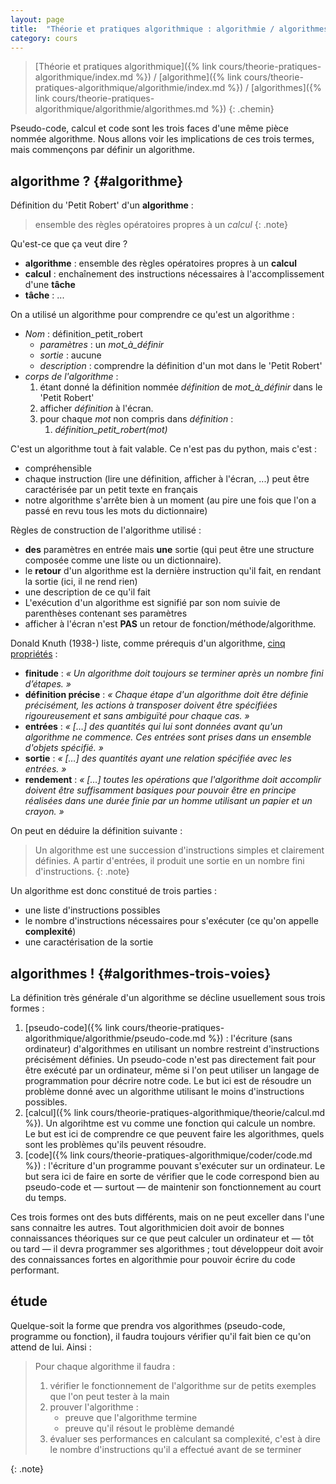 ```yaml
---
layout: page
title:  "Théorie et pratiques algorithmique : algorithmie / algorithmes"
category: cours
---
```


> [Théorie et pratiques algorithmique]({% link cours/theorie-pratiques-algorithmique/index.md %}) / [algorithme]({% link cours/theorie-pratiques-algorithmique/algorithmie/index.md %}) / [algorithmes]({% link cours/theorie-pratiques-algorithmique/algorithmie/algorithmes.md %})
{: .chemin}

Pseudo-code, calcul et code sont les trois faces d'une même pièce nommée algorithme. Nous allons voir les implications de ces trois termes, mais commençons par définir un algorithme.

## algorithme ? {#algorithme}

Définition du 'Petit Robert'  d'un **algorithme** :

> ensemble des règles opératoires propres à un *calcul*
{: .note}

Qu'est-ce que ça veut dire ?

* **algorithme** : ensemble des règles opératoires propres à un **calcul**
* **calcul** : enchaînement des instructions nécessaires à l'accomplissement d'une **tâche**
* **tâche** : ...

On a utilisé un algorithme pour comprendre ce qu'est un algorithme :

* *Nom* : définition_petit_robert
  * *paramètres* : un *mot_à_définir*
  * *sortie* : aucune
  * *description* : comprendre la définition d'un mot dans le 'Petit Robert'
* *corps de l'algorithme* :
  1. étant donné la définition nommée *définition* de *mot_à_définir* dans le 'Petit Robert'
  2. afficher *définition* à l'écran.
  3. pour chaque *mot* non compris dans *définition* :
     1. *définition_petit_robert(mot)*

C'est un algorithme tout à fait valable. Ce n'est pas du python, mais c'est :

* compréhensible
* chaque instruction (lire une définition, afficher à l'écran, ...) peut être caractérisée par un petit texte en français
* notre algorithme s'arrête bien à un moment (au pire une fois que l'on a passé en revu tous les mots du dictionnaire)

Règles de construction de l'algorithme utilisé :

* **des** paramètres en entrée mais **une** sortie (qui peut être une structure composée comme une liste ou un dictionnaire).
* le **retour** d'un algorithme est la dernière instruction qu'il fait, en rendant la sortie (ici, il ne rend rien)
* une description de ce qu'il fait
* L'exécution d'un algorithme est signifié par son nom suivie de parenthèses contenant ses paramètres
* afficher à l'écran n'est **PAS** un retour de fonction/méthode/algorithme.

Donald Knuth (1938-) liste, comme prérequis d'un algorithme, [cinq propriétés](https://fr.wikipedia.org/wiki/Algorithme) :

* **finitude** : *« Un algorithme doit toujours se terminer après un nombre fini d’étapes. »*
* **définition précise** : *« Chaque étape d'un algorithme doit être définie précisément, les actions à transposer doivent être spécifiées rigoureusement et sans ambiguïté pour chaque cas. »*
* **entrées** : *« […] des quantités qui lui sont données avant qu'un algorithme ne commence. Ces entrées sont prises dans un ensemble d'objets spécifié. »*
* **sortie** : *« […] des quantités ayant une relation spécifiée avec les entrées. »*
* **rendement** : *« […] toutes les opérations que l'algorithme doit accomplir doivent être suffisamment basiques pour pouvoir être en principe réalisées dans une durée finie par un homme utilisant un papier et un crayon. »*

On peut en déduire la définition suivante :

> Un algorithme est une succession d'instructions simples et clairement définies. A partir d'entrées, il produit une sortie en un nombre fini d'instructions.
{: .note}

Un algorithme est donc constitué de trois parties :

* une liste d'instructions possibles
* le nombre d'instructions nécessaires pour s'exécuter (ce qu'on appelle **complexité**)
* une caractérisation de la sortie

## algorithmes ! {#algorithmes-trois-voies}

La définition très générale d'un algorithme se décline usuellement sous trois formes :

1. [pseudo-code]({% link cours/theorie-pratiques-algorithmique/algorithmie/pseudo-code.md %}) : l'écriture (sans ordinateur) d'algorithmes en utilisant un nombre restreint d'instructions précisément définies. Un pseudo-code n'est pas directement fait pour être exécuté par un ordinateur, même si l'on peut utiliser un langage de programmation pour décrire notre code. Le but ici est de résoudre un problème donné avec un algorithme utilisant le moins d'instructions possibles.
2. [calcul]({% link cours/theorie-pratiques-algorithmique/theorie/calcul.md %}). Un algorihtme est vu comme une fonction qui calcule un nombre. Le but est ici de comprendre ce que peuvent faire les algorithmes, quels sont les problèmes qu'ils peuvent résoudre.
3. [code]({% link cours/theorie-pratiques-algorithmique/coder/code.md %}) : l'écriture d'un programme pouvant s'exécuter sur un ordinateur. Le but sera ici de faire en sorte de vérifier que le code correspond bien au pseudo-code et — surtout — de maintenir son fonctionnement au court du temps.

Ces trois formes ont des buts différents, mais on ne peut exceller dans l'une sans connaitre les autres. Tout algorithmicien doit avoir de bonnes connaissances théoriques sur ce que peut calculer  un ordinateur et — tôt ou tard — il devra programmer ses algorithmes ; tout développeur doit avoir des connaissances fortes en algorithmie pour pouvoir écrire du code performant.

## étude

Quelque-soit la forme que prendra vos algorithmes (pseudo-code, programme ou fonction), il faudra toujours vérifier qu'il fait bien ce qu'on attend de lui. Ainsi :

> Pour chaque algorithme il faudra :
>
> 1. vérifier le fonctionnement de l'algorithme sur de petits exemples que l'on peut tester à la main
> 2. prouver l'algorithme :
>    * preuve que l'algorithme termine
>    * preuve qu'il résout le problème demandé
> 3. évaluer ses performances en calculant sa complexité, c'est à dire le nombre d'instructions qu'il a effectué avant de se terminer
>
{: .note}
